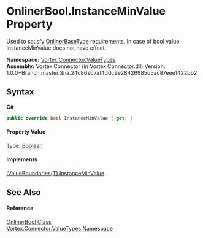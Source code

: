 # OnlinerBool.InstanceMinValue Property 
 

Used to satisfy <a href="T_Vortex_Connector_ValueTypes_OnlinerBaseType.md">OnlinerBaseType</a> requirements. In case of bool value InstanceMinValue does not have effect.

**Namespace:**&nbsp;<a href="N_Vortex_Connector_ValueTypes.md">Vortex.Connector.ValueTypes</a><br />**Assembly:**&nbsp;Vortex.Connector (in Vortex.Connector.dll) Version: 1.0.0+Branch.master.Sha.24c869c7af4ddc9e28426985d5ac87eee1422bb2

## Syntax

**C#**<br />
``` C#
public override bool InstanceMinValue { get; }
```


#### Property Value
Type: <a href="https://docs.microsoft.com/dotnet/api/system.boolean" target="_blank">Boolean</a>

#### Implements
<a href="P_Vortex_Connector_ValueValidation_IValueBoundaries_1_InstanceMinValue.md">IValueBoundaries(T).InstanceMinValue</a><br />

## See Also


#### Reference
<a href="T_Vortex_Connector_ValueTypes_OnlinerBool.md">OnlinerBool Class</a><br /><a href="N_Vortex_Connector_ValueTypes.md">Vortex.Connector.ValueTypes Namespace</a><br />